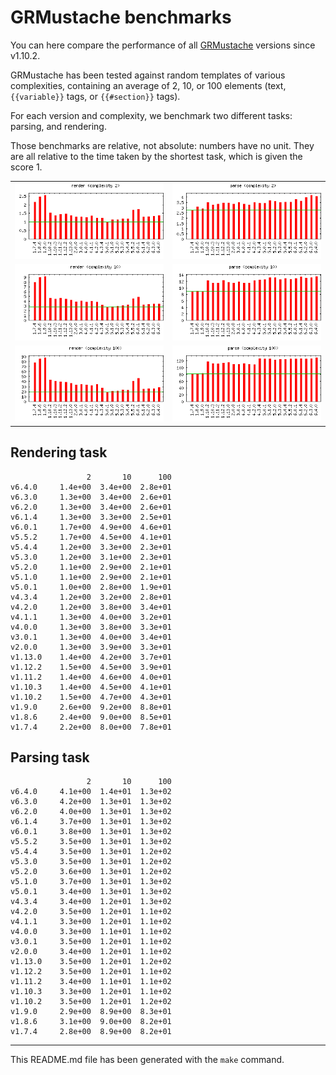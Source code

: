 # GRMustache benchmarks

You can here compare the performance of all [GRMustache](https://github.com/groue/GRMustache) versions since v1.10.2.

GRMustache has been tested against random templates of various complexities, containing an average of 2, 10, or 100 elements (text, `{{variable}}` tags, or `{{#section}}` tags).

For each version and complexity, we benchmark two different tasks: parsing, and rendering.

Those benchmarks are relative, not absolute: numbers have no unit. They are all relative to the time taken by the shortest task, which is given the score 1.

<table border="0" cellspacing="0" cellpadding="0">
<tr>
<td>
<img src="Plots/2-render.png" alt="Plot for task 'render' and complexity '2'">
</td>
<td>
<img src="Plots/2-parse.png" alt="Plot for task 'parse' and complexity '2'">
</td>
</tr>
<tr>
<td>
<img src="Plots/10-render.png" alt="Plot for task 'render' and complexity '10'">
</td>
<td>
<img src="Plots/10-parse.png" alt="Plot for task 'parse' and complexity '10'">
</td>
</tr>
<tr>
<td>
<img src="Plots/100-render.png" alt="Plot for task 'render' and complexity '100'">
</td>
<td>
<img src="Plots/100-parse.png" alt="Plot for task 'parse' and complexity '100'">
</td>
</tr>
</table>


## Rendering task

	                 2       10      100
	v6.4.0     1.4e+00  3.4e+00  2.8e+01
	v6.3.0     1.3e+00  3.4e+00  2.6e+01
	v6.2.0     1.3e+00  3.4e+00  2.6e+01
	v6.1.4     1.3e+00  3.3e+00  2.5e+01
	v6.0.1     1.7e+00  4.9e+00  4.6e+01
	v5.5.2     1.7e+00  4.5e+00  4.1e+01
	v5.4.4     1.2e+00  3.3e+00  2.3e+01
	v5.3.0     1.2e+00  3.1e+00  2.3e+01
	v5.2.0     1.1e+00  2.9e+00  2.1e+01
	v5.1.0     1.1e+00  2.9e+00  2.1e+01
	v5.0.1     1.0e+00  2.8e+00  1.9e+01
	v4.3.4     1.2e+00  3.2e+00  2.8e+01
	v4.2.0     1.2e+00  3.8e+00  3.4e+01
	v4.1.1     1.3e+00  4.0e+00  3.2e+01
	v4.0.0     1.3e+00  3.8e+00  3.3e+01
	v3.0.1     1.3e+00  4.0e+00  3.4e+01
	v2.0.0     1.3e+00  3.9e+00  3.3e+01
	v1.13.0    1.4e+00  4.2e+00  3.7e+01
	v1.12.2    1.5e+00  4.5e+00  3.9e+01
	v1.11.2    1.4e+00  4.6e+00  4.0e+01
	v1.10.3    1.4e+00  4.5e+00  4.1e+01
	v1.10.2    1.5e+00  4.7e+00  4.3e+01
	v1.9.0     2.6e+00  9.2e+00  8.8e+01
	v1.8.6     2.4e+00  9.0e+00  8.5e+01
	v1.7.4     2.2e+00  8.0e+00  7.8e+01

## Parsing task

	                 2       10      100
	v6.4.0     4.1e+00  1.4e+01  1.3e+02
	v6.3.0     4.2e+00  1.3e+01  1.3e+02
	v6.2.0     4.0e+00  1.3e+01  1.3e+02
	v6.1.4     3.7e+00  1.3e+01  1.3e+02
	v6.0.1     3.8e+00  1.3e+01  1.3e+02
	v5.5.2     3.5e+00  1.3e+01  1.3e+02
	v5.4.4     3.5e+00  1.3e+01  1.2e+02
	v5.3.0     3.5e+00  1.3e+01  1.2e+02
	v5.2.0     3.6e+00  1.3e+01  1.2e+02
	v5.1.0     3.7e+00  1.3e+01  1.3e+02
	v5.0.1     3.4e+00  1.3e+01  1.3e+02
	v4.3.4     3.4e+00  1.2e+01  1.3e+02
	v4.2.0     3.5e+00  1.2e+01  1.1e+02
	v4.1.1     3.3e+00  1.2e+01  1.1e+02
	v4.0.0     3.3e+00  1.1e+01  1.1e+02
	v3.0.1     3.5e+00  1.2e+01  1.1e+02
	v2.0.0     3.4e+00  1.2e+01  1.1e+02
	v1.13.0    3.5e+00  1.2e+01  1.2e+02
	v1.12.2    3.5e+00  1.2e+01  1.1e+02
	v1.11.2    3.4e+00  1.1e+01  1.1e+02
	v1.10.3    3.3e+00  1.2e+01  1.1e+02
	v1.10.2    3.5e+00  1.2e+01  1.2e+02
	v1.9.0     2.9e+00  8.9e+00  8.3e+01
	v1.8.6     3.1e+00  9.0e+00  8.2e+01
	v1.7.4     2.8e+00  8.9e+00  8.2e+01

-----

This README.md file has been generated with the `make` command.

